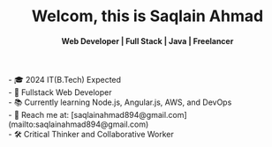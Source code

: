 <div align="center">
<h1 align="center">Welcom, this is Saqlain Ahmad</h1>
<h4 align="center">Web Developer | Full Stack | Java | Freelancer</h4>
</div>
<br/>
<br/>
<div>
  - 🎓 2024 IT(B.Tech) Expected<br>
  - 💼 Fullstack Web Developer<br>
  - 📚 Currently learning Node.js, Angular.js, AWS, and DevOps<br>
  - 📧 Reach me at: [saqlainahmad894@gmail.com](mailto:saqlainahmad894@gmail.com)<br>
  - 🛠️ Critical Thinker and Collaborative Worker<br>
</div>
<br>
